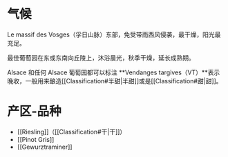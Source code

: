 # 气候

Le massif des Vosges（孚日山脉）东部，免受带雨西风侵袭，最干燥，阳光最充足。

最佳葡萄园在东或东南向丘陵上，沐浴晨光，秋季干燥，延长成熟期。

Alsace 和任何 Alsace 葡萄园都可以标注 **Vendanges targives（VT）**表示晚收，一般用来酿造[[Classification#半甜|半甜]]或是[[Classification#甜|甜]]。

# 产区-品种

- [[Riesling]]（[[Classification#干|干]]）
- [[Pinot Gris]]
- [[Gewurztraminer]]
